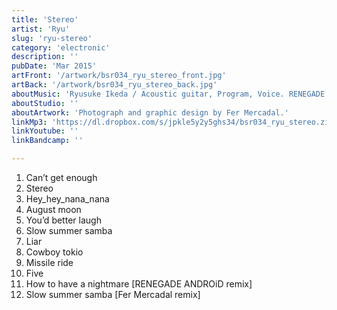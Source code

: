 ```yaml
---
title: 'Stereo'
artist: 'Ryu'
slug: 'ryu-stereo'
category: 'electronic'
description: ''
pubDate: 'Mar 2015'
artFront: '/artwork/bsr034_ryu_stereo_front.jpg'
artBack: '/artwork/bsr034_ryu_stereo_back.jpg'
aboutMusic: 'Ryusuke Ikeda / Acoustic guitar, Program, Voice. RENEGADE ANDROiD / Remix on track 11. Original track included in "Before and After ". Fer Mercadal / Remix on track 12.' 
aboutStudio: ''
aboutArtwork: 'Photograph and graphic design by Fer Mercadal.'
linkMp3: 'https://dl.dropbox.com/s/jpkle5y2y5ghs34/bsr034_ryu_stereo.zip'
linkYoutube: ''
linkBandcamp: ''

---
```


1. Can’t get enough
2. Stereo
3. Hey_hey_nana_nana
4. August moon
5. You’d better laugh
6. Slow summer samba
7. Liar
8. Cowboy tokio
9. Missile ride
10. Five
11. How to have a nightmare [RENEGADE ANDROiD remix]
12. Slow summer samba [Fer Mercadal remix]
